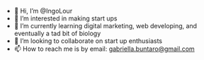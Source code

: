 - 👋 Hi, I’m @IngoLour
- 👀 I’m interested in making start ups
- 🌱 I’m currently learning digital marketing, web developing, and eventually a tad bit of biology
- 💞️ I’m looking to collaborate on start up enthusiasts
- 📫 How to reach me is by email: gabriella.buntaro@gmail.com

<!---
IngoLour/IngoLour is a ✨ special ✨ repository because its `README.md` (this file) appears on your GitHub profile.
You can click the Preview link to take a look at your changes.
--->
